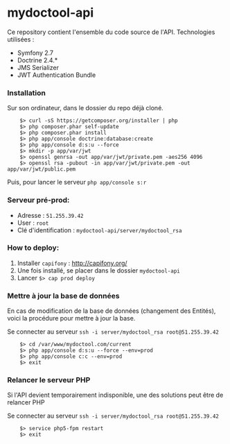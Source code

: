 # mydoctool-api

Ce repository contient l'ensemble du code source de l'API.
Technologies utilisées :
- Symfony 2.7
- Doctrine 2.4.*
- JMS Serializer
- JWT Authentication Bundle


### Installation

Sur son ordinateur, dans le dossier du repo déjà cloné.

```
    $> curl -sS https://getcomposer.org/installer | php
    $> php composer.phar self-update
    $> php composer.phar install
    $> php app/console doctrine:database:create
    $> php app/console d:s:u --force
    $> mkdir -p app/var/jwt
    $> openssl genrsa -out app/var/jwt/private.pem -aes256 4096
    $> openssl rsa -pubout -in app/var/jwt/private.pem -out app/var/jwt/public.pem
```

Puis, pour lancer le serveur `php app/console s:r`


### Serveur pré-prod:
- Adresse : `51.255.39.42`
- User : `root`
- Clé d'identification : `mydoctool-api/server/mydoctool_rsa`

### How to deploy:

1. Installer `capifony` : http://capifony.org/
2. Une fois installé, se placer dans le dossier `mydoctool-api`
3. Lancer `$> cap prod deploy`

### Mettre à jour la base de données

En cas de modification de la base de données (changement des Entités), voici la procédure pour mettre à jour la base.

Se connecter au serveur `ssh -i server/mydoctool_rsa root@51.255.39.42`

```
    $> cd /var/www/mydoctool.com/current
    $> php app/console d:s:u --force --env=prod
    $> php app/console c:c --env=prod
    $> exit
```

### Relancer le serveur PHP

Si l'API devient temporairement indisponible, une des solutions peut être de relancer PHP

Se connecter au serveur `ssh -i server/mydoctool_rsa root@51.255.39.42`

```
    $> service php5-fpm restart
    $> exit
```